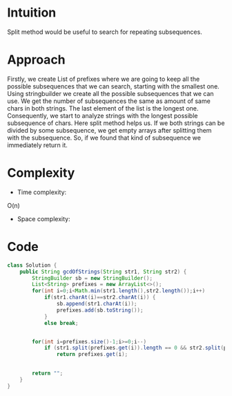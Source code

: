 # Intuition
<!-- Describe your first thoughts on how to solve this problem. -->
Split method would be useful to search for repeating subsequences.
# Approach
<!-- Describe your approach to solving the problem. -->
Firstly, we create List of prefixes where we are going to keep all the possible subsequences that we can search, starting with the smallest one. Using stringbuilder we create all the possible subsequences that we can use. We get the number of subsequences the same as amount of same chars in both strings. The last element of the list is the longest one. Consequently, we start to analyze strings with the longest possible subsequence of chars. Here split method helps us. If we both strings can be divided by some subsequence, we get empty arrays after splitting them with the subsequence. So, if we found that kind of subsequence we immediately return it.   
# Complexity
- Time complexity:
<!-- Add your time complexity here, e.g. $$O(n)$$ -->
O(n)
- Space complexity:
<!-- Add your space complexity here, e.g. $$O(n)$$ -->

# Code
```java []
class Solution {
    public String gcdOfStrings(String str1, String str2) {
        StringBuilder sb = new StringBuilder();
        List<String> prefixes = new ArrayList<>();
        for(int i=0;i<Math.min(str1.length(),str2.length());i++)
            if(str1.charAt(i)==str2.charAt(i)) {
                sb.append(str1.charAt(i));
                prefixes.add(sb.toString());
            }
            else break;


        for(int i=prefixes.size()-1;i>=0;i--) 
            if (str1.split(prefixes.get(i)).length == 0 && str2.split(prefixes.get(i)).length == 0)
                return prefixes.get(i);
        

        return "";
    }
}
```